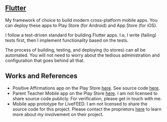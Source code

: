 ## [Flutter](https://flutter.dev/)

My framework of choice to build modern cross-platform mobile apps. You can deploy these apps to Play Store (for Android) and App Store (for iOS).

I follow a test-driven standard for building Flutter apps. I.e, I write (failing) tests first, then I implement functionality based on the tests.

The process of building, testing, and deploying (to stores) can all be automated. You will not need to worry about the tedious administration and configuration that goes behind all that.

## Works and References

- Positive Affirmations app on the Play Store [here](https://play.google.com/store/apps/details?id=com.positiveaffirmations.mobile_app). See source code [here](https://github.com/HRahimy/positive_affirmations).
- Parent Teacher Mobile app on the Play Store [here](https://play.google.com/store/apps/details?id=com.ParentTeacher.mobile). I am not licensed to share source code publicly. For verification, please get in touch with me.
- Mobile app prototype for LiveFEED. I am not licensed to share the source code for this project. Please contact the proprietors [here](https://www.getlivefeed.com/) to learn more about my involvement on their project. 
